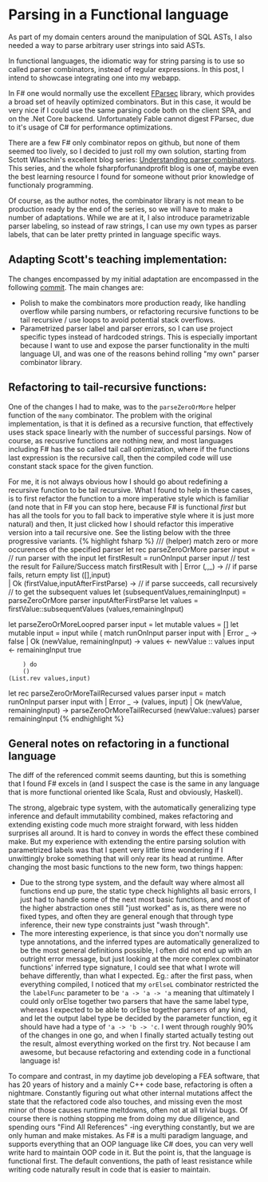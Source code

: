 # Parsing in a Functional language
As part of my domain centers around the manipulation of SQL ASTs, I also needed a way to parse arbitrary user strings into said ASTs. 

In functional languages, the idiomatic way for string parsing is to use so called parser combinators, instead of regular expressions. In this post, I intend to showcase integrating one into my webapp.

In F# one would normally use the excellent [FParsec](https://www.quanttec.com/fparsec/) library, which provides a broad set of heavily optimized combinators. But in this case, it would be very nice if I could use the same parsing code both on the client SPA, and on the .Net Core backend. Unfortunately Fable cannot digest FParsec, due to it's usage of C# for performance optimizations.

There are a few F# only combinator repos on github, but none of them seemed too lively, so I decided to just roll my own solution, starting from Sctott Wlaschin's excellent blog series:
[Understanding parser combinators](https://fsharpforfunandprofit.com/posts/understanding-parser-combinators/).
This series, and the whole fsharpforfunandprofit blog is one of, maybe even the best learning resource I found for someone without prior knowledge of functionaly programming.

Of course, as the author notes, the combinator library is not mean to be production ready by the end of the series, so we will have to make a number of adaptations. While we are at it, I also introduce parametrizable parser labeling, so instead of raw strings, I can use my own types as parser labels, that can be later pretty printed in language specific ways.
## Adapting Scott's teaching implementation:
The changes encompassed by my initial adaptation are encompassed in the following [commit](https://github.com/Balinth/ProjectApp/commit/9b065202d9a7a4b8a7a71d43858e3d8c0f5d9849#diff-4c35d28a383bad3443b19b98bc39243210c73de215e1977a50449002568ecf4d). The main changes are:
* Polish to make the combinators more production ready, like handling overflow while parsing numbers, or refactoring recursive functions to be tail recursive / use loops to avoid potential stack overflows.
* Parametrized parser label and parser errors, so I can use project specific types instead of hardcoded strings. This is especially important because I want to use and expose the parser functionality in the multi language UI, and was one of the reasons behind rolling "my own" parser combinator library.

## Refactoring to tail-recursive functions:
One of the changes I had to make, was to the `parseZeroOrMore` helper function of the `many` combinator. The problem with the original implementation, is that it is defined as a recursive function, that effectively uses stack space linearly with the number of successful parsings. Now of course, as recusrive functions are nothing new, and most languages including F# has the so called tail call optimization, where if the functions last expression is the recursive call, then the compiled code will use constant stack space for the given function.

For me, it is not always obvious how I should go about redefining a recursive function to be tail recursive. What I found to help in these cases, is to first refactor the function to a more imperative style which is familiar (and note that in F# you can stop here, because F# is functional _first_ but has all the tools for you to fall back to imperative style where it is just more natural) and then, It just clicked how I should refactor this imperative version into a tail recursive one. See the listing below with the three progressive variants.
{% highlight fsharp %}
/// (helper) match zero or more occurences of the specified parser
let rec parseZeroOrMore parser input =
    // run parser with the input
    let firstResult = runOnInput parser input 
    // test the result for Failure/Success
    match firstResult with
    | Error (_,_,_) -> 
        // if parse fails, return empty list
        ([],input)  
    | Ok (firstValue,inputAfterFirstParse) -> 
        // if parse succeeds, call recursively
        // to get the subsequent values
        let (subsequentValues,remainingInput) = 
            parseZeroOrMore parser inputAfterFirstParse
        let values = firstValue::subsequentValues
        (values,remainingInput)  

let parseZeroOrMoreLoopred parser input =
    let mutable values = []
    let mutable input = input
    while (
            match runOnInput parser input with
            | Error _ ->
                false
            | Ok (newValue, remainingInput) ->
                values <- newValue :: values
                input <- remainingInput
                true
            
        ) do
        ()
    (List.rev values,input)

let rec parseZeroOrMoreTailRecursed values parser input =
    match runOnInput parser input with
    | Error _ ->
        (values, input)
    | Ok (newValue, remainingInput) ->
        parseZeroOrMoreTailRecursed (newValue::values) parser remainingInput
{% endhighlight %}

## General notes on refactoring in a functional language
The diff of the referenced commit seems daunting, but this is something that I found F# excels in (and I suspect the case is the same in any language that is more functional oriented like Scala, Rust and obviously, Haskell). 

The strong, algebraic type system, with the automatically generalizing type inference and default immutability combined, makes refactoring and extending existing code much more straight forward, with less hidden surprises all around. It is hard to convey in words the effect these combined make. But my experience with extending the entire parsing solution with parametrized labels was that I spent very little time wondering if I unwittingly broke something that will only rear its head at runtime. After changing the most basic functions to the new form, two things happen:
* Due to the strong type system, and the default way where almost all functions end up pure, the static type check highlights all basic errors, I just had to handle some of the next most basic functions, and most of the higher abstraction ones still "just worked" as is, as there were no fixed types, and often they are general enough that through type inference, their new type constraints just "wash through".
* The more interesting experience, is that since you don't normally use type annotations, and the inferred types are automatically generalized to be the most general definitions possible, I often did not end up with an outright error message, but just looking at the more complex combinator functions' inferred type signature, I could see that what I wrote will behave differently, than what I expected. Eg.: after the first pass, when everything compiled, I noticed that my `orElseL` combinator restricted the the `labelFunc` parameter to be `'a -> 'a -> 'a` meaning that ultimately I could only orElse together two parsers that have the same label type, whereas I expected to be able to orElse together parsers of any kind, and let the output label type be decided by the parameter function, eg it should have had a type of `'a -> 'b -> 'c`. I went through roughly 90% of the changes in one go, and when I finally started actually testing out the result, almost everything worked on the first try. Not because I am awesome, but because refactoring and extending code in a functional language is!

To compare and contrast, in my daytime job developing a FEA software, that has 20 years of history and a mainly C++ code base, refactoring is often a nightmare. Constantly figuring out what other internal mutations affect the state that the refactored code also touches, and missing even the most minor of those causes runtime meltdowns, often not at all trivial bugs. Of course there is nothing stopping me from doing my due diligence, and spending ours "Find All References" -ing everything constantly, but we are only human and make mistakes. As F# is a multi paradigm language, and supports everything that an OOP language like C# does, you can very well write hard to maintain OOP code in it. But the point is, that the language is functional first. The default conventions, the path of least resistance while writing code naturally result in code that is easier to maintain.